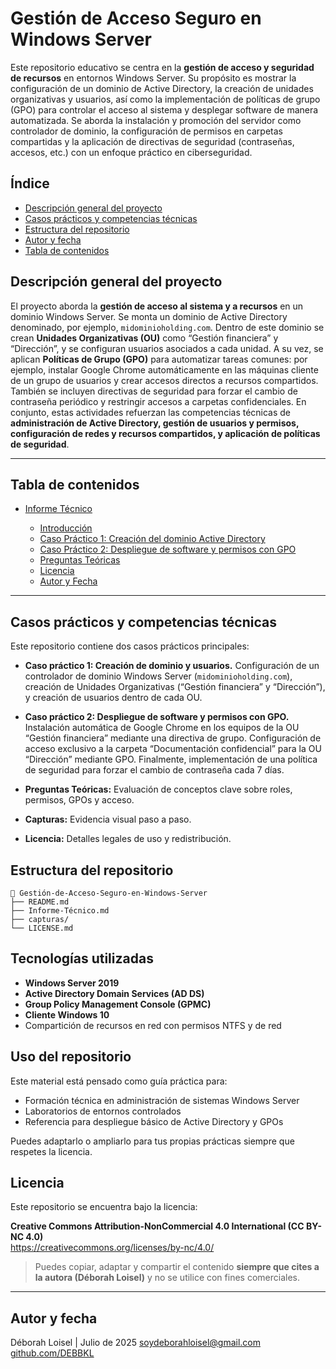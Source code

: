 # Gestión de Acceso Seguro en Windows Server

Este repositorio educativo se centra en la **gestión de acceso y seguridad de recursos** en entornos Windows Server. Su propósito es mostrar la configuración de un dominio de Active Directory, la creación de unidades organizativas y usuarios, así como la implementación de políticas de grupo (GPO) para controlar el acceso al sistema y desplegar software de manera automatizada. Se aborda la instalación y promoción del servidor como controlador de dominio, la configuración de permisos en carpetas compartidas y la aplicación de directivas de seguridad (contraseñas, accesos, etc.) con un enfoque práctico en ciberseguridad.

## Índice
- [Descripción general del proyecto](#descripción-general-del-proyecto)  
- [Casos prácticos y competencias técnicas](#casos-prácticos-y-competencias-técnicas)  
- [Estructura del repositorio](#estructura-del-repositorio)  
- [Autor y fecha](#autor-y-fecha)
- [Tabla de contenidos](#tabla-de-contenidos)  

## Descripción general del proyecto

El proyecto aborda la **gestión de acceso al sistema y a recursos** en un dominio Windows Server. Se monta un dominio de Active Directory denominado, por ejemplo, `midominioholding.com`. Dentro de este dominio se crean **Unidades Organizativas (OU)** como “Gestión financiera” y “Dirección”, y se configuran usuarios asociados a cada unidad. A su vez, se aplican **Políticas de Grupo (GPO)** para automatizar tareas comunes: por ejemplo, instalar Google Chrome automáticamente en las máquinas cliente de un grupo de usuarios y crear accesos directos a recursos compartidos. También se incluyen directivas de seguridad para forzar el cambio de contraseña periódico y restringir accesos a carpetas confidenciales. En conjunto, estas actividades refuerzan las competencias técnicas de **administración de Active Directory, gestión de usuarios y permisos, configuración de redes y recursos compartidos, y aplicación de políticas de seguridad**.

---

## Tabla de contenidos

- [Informe Técnico](./Informe-tecnico.md)
  
  - [Introducción](./Informe-tecnico.md#introducción)
  - [Caso Práctico 1: Creación del dominio Active Directory](./Informe-tecnico.md#caso-práctico-1-creación-del-dominio-active-directory)
  - [Caso Práctico 2: Despliegue de software y permisos con GPO](./Informe-tecnico.md#caso-práctico-2-despliegue-de-software-y-permisos-con-gpo)
  - [Preguntas Teóricas](./Informe-tecnico.md#preguntas-teóricas)
  - [Licencia](./LICENSE.md)
  - [Autor y Fecha](./Informe-tecnico.md#autor-y-fecha)
 
---

## Casos prácticos y competencias técnicas

Este repositorio contiene dos casos prácticos principales:

- **Caso práctico 1: Creación de dominio y usuarios.** Configuración de un controlador de dominio Windows Server (`midominioholding.com`), creación de Unidades Organizativas (“Gestión financiera” y “Dirección”), y creación de usuarios dentro de cada OU.

- **Caso práctico 2: Despliegue de software y permisos con GPO.** Instalación automática de Google Chrome en los equipos de la OU “Gestión financiera” mediante una directiva de grupo. Configuración de acceso exclusivo a la carpeta “Documentación confidencial” para la OU “Dirección” mediante GPO. Finalmente, implementación de una política de seguridad para forzar el cambio de contraseña cada 7 días.

- **Preguntas Teóricas:** Evaluación de conceptos clave sobre roles, permisos, GPOs y acceso.
  
- **Capturas:** Evidencia visual paso a paso.

- **Licencia:** Detalles legales de uso y redistribución.

## Estructura del repositorio

```
📁 Gestión-de-Acceso-Seguro-en-Windows-Server
├── README.md
├── Informe-Técnico.md
├── capturas/
└── LICENSE.md

```


## Tecnologías utilizadas

- **Windows Server 2019**
- **Active Directory Domain Services (AD DS)**
- **Group Policy Management Console (GPMC)**
- **Cliente Windows 10**
- Compartición de recursos en red con permisos NTFS y de red

## Uso del repositorio

Este material está pensado como guía práctica para:

- Formación técnica en administración de sistemas Windows Server
- Laboratorios de entornos controlados
- Referencia para despliegue básico de Active Directory y GPOs

Puedes adaptarlo o ampliarlo para tus propias prácticas siempre que respetes la licencia.

## Licencia

Este repositorio se encuentra bajo la licencia:

**Creative Commons Attribution-NonCommercial 4.0 International (CC BY-NC 4.0)**  
https://creativecommons.org/licenses/by-nc/4.0/

> Puedes copiar, adaptar y compartir el contenido **siempre que cites a la autora (Déborah Loisel)** y no se utilice con fines comerciales.

---

## Autor y fecha

Déborah Loisel | Julio de 2025
[soydeborahloisel@gmail.com](mailto:soydeborahloisel@gmail.com)  
[github.com/DEBBKL](https://github.com/DEBBKL)


